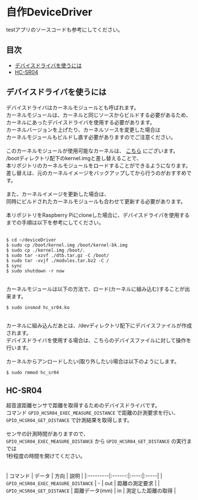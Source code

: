# 自作DeviceDriver

testアプリのソースコードも参考にしてください。

## 目次

- [デバイスドライバを使うには](#デバイスドライバを使うには)
- [HC-SR04](#HC-SR04)


## デバイスドライバを使うには

デバイスドライバはカーネルモジュールとも呼ばれます。<br>
カーネルモジュールは、カーネルと同じソースからビルドする必要があるため、<br>
カーネルにあったデバイスドライバを使用する必要があります。<br>
カーネルバージョンを上げたり、カーネルソースを変更した場合は<br>
カーネルモジュールもビルドし直す必要がありますのでご注意ください。<br>
<br>
このカーネルモジュールが使用可能なカーネルは、 [こちら](https://github.com/Kyokko-OB-Team/deviceDriver/blob/master/kernel.img) にございます。<br>
/bootディレクトリ配下のkernel.imgと差し替えることで、<br>
本リポジトリのカーネルモジュールをロードすることができるようになります。<br>
差し替えは、元のカーネルイメージをバックアップしてから行うのがおすすめです。<br>
<br>
また、カーネルイメージを更新した場合は、<br>
同時にビルドされたカーネルモジュールも合わせて更新する必要があります。<br>
<br>
本リポジトリをRaspberry Piにcloneした場合に、デバイスドライバを使用するまでの手順は以下を参考にしてください。<br>
<br>

```
$ cd ~/deviceDriver
$ sudo cp /boot/kernel.img /boot/kernel-bk.img
$ sudo cp ./kernel.img /boot/.
$ sudo tar -xzvf ./dtb.tar.gz -C /boot/
$ sudo tar -xvjf ./modules.tar.bz2 -C /
$ sync
$ sudo shutdown -r now
```

<br>
カーネルモジュールは以下の方法で、ロード(カーネルに組み込む)することが出来ます。<br>

```
$ sudo insmod hc_sr04.ko
```

<br>
カーネルに組み込んだあとは、/devディレクトリ配下にデバイスファイルが作成されます。<br>
デバイスドライバを使用する場合は、こちらのデバイスファイルに対して操作を行います。<br>
<br>
カーネルからアンロードしたい(取り外したい)場合は以下のようにします。<br>

```
$ sudo rmmod hc_sr04
```


## HC-SR04

超音波距離センサで距離を取得するためのデバイスドライバです。<br>
コマンド `GPIO_HCSR04_EXEC_MEASURE_DISTANCE` で距離の計測要求を行い、<br>
`GPIO_HCSR04_GET_DISTANCE` で計測結果を取得します。<br>
<br>
センサの計測時間がありますので、<br>
`GPIO_HCSR04_EXEC_MEASURE_DISTANCE` から `GPIO_HCSR04_GET_DISTANCE` の実行までは<br>
1秒程度の時間を開けてください。<br>
<br>
<br>
| コマンド | データ | 方向 | 説明 |
|:---------|:------:|:----:|:-----|
| `GPIO_HCSR04_EXEC_MEASURE_DISTANCE` | - | out | 距離の測定要求 |
| `GPIO_HCSR04_GET_DISTANCE` | 距離データ(mm) | in | 測定した距離の取得 |

